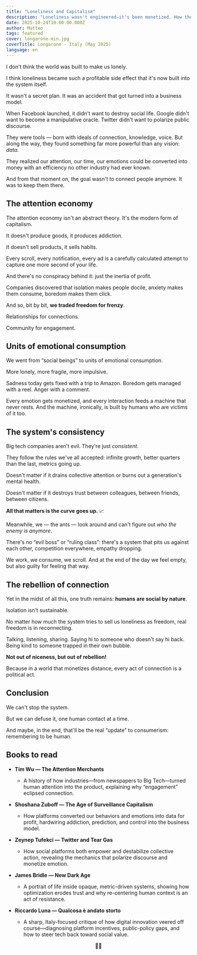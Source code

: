 ```yaml
---
title: "Loneliness and Capitalism"
description: "Loneliness wasn't engineered—it's been monetized. How the attention economy turned isolation into profit, and why every human connection is now an act of rebellion."
date: 2025-10-24T10:00:00.000Z
author: Matteo
tags: featured
cover: longarone-min.jpg
coverTitle: Longarone - Italy (May 2025)
language: en
---
```


I don't think the world was built to make us lonely.

I think loneliness became such a profitable side effect that it's now built into the system itself.

It wasn't a secret plan. It was an accident that got turned into a business model.

When Facebook launched, it didn't want to destroy social life. Google didn't want to become a manipulative oracle. Twitter didn't want to polarize public discourse.

They were tools — born with ideals of connection, knowledge, voice. But along the way, they found something far more powerful than any vision: _data_.

They realized our attention, our time, our emotions could be converted into money with an efficiency no other industry had ever known.

And from that moment on, the goal wasn't to connect people anymore. It was to keep them there.

## **The attention economy**

The attention economy isn't an abstract theory. It's the modern form of capitalism.

It doesn't produce goods, it produces addiction.

It doesn't sell products, it sells habits.

Every scroll, every notification, every ad is a carefully calculated attempt to capture one more second of your life.

And there's no conspiracy behind it: just the inertia of profit.

Companies discovered that isolation makes people docile, anxiety makes them consume, boredom makes them click.

And so, bit by bit, __we traded freedom for frenzy__.

Relationships for connections.

Community for engagement.

## **Units of emotional consumption**

We went from “social beings” to units of emotional consumption.

More lonely, more fragile, more impulsive.

Sadness today gets fixed with a trip to Amazon. Boredom gets managed with a reel. Anger with a comment.

Every emotion gets monetized, and every interaction feeds a machine that never rests. And the machine, ironically, is built by humans who are victims of it too.

## **The system's consistency**

Big tech companies aren't evil. They're just _consistent_.

They follow the rules we've all accepted: infinite growth, better quarters than the last, metrics going up.

Doesn't matter if it drains collective attention or burns out a generation's mental health.

Doesn't matter if it destroys trust between colleagues, between friends, between citizens.

__All that matters is the curve goes up.__ 📈

Meanwhile, we — the ants — look around and can't figure out _who the enemy is anymore_.

There's no “evil boss” or “ruling class”: there's a system that pits us against each other, competition everywhere, empathy dropping.

We work, we consume, we scroll. And at the end of the day we feel empty, but also guilty for feeling that way.

## **The rebellion of connection**

Yet in the midst of all this, one truth remains: __humans are social by nature__.

Isolation isn't sustainable.

No matter how much the system tries to sell us loneliness as freedom, real freedom is in reconnecting.

Talking, listening, sharing. Saying hi to someone who doesn't say hi back. Being kind to someone trapped in their own bubble.

__Not out of niceness, but out of rebellion!__

Because in a world that monetizes distance, every act of connection is a political act.

## **Conclusion**

We can't stop the system.

But we can defuse it, one human contact at a time.

And maybe, in the end, that'll be the real “update” to consumerism: remembering to be human.

## **Books to read**

- **Tim Wu — The Attention Merchants**
  - A history of how industries—from newspapers to Big Tech—turned human attention into the product, explaining why “engagement” eclipsed connection.

- **Shoshana Zuboff — The Age of Surveillance Capitalism**
  - How platforms converted our behaviors and emotions into data for profit, hardwiring addiction, prediction, and control into the business model.

- **Zeynep Tufekci — Twitter and Tear Gas**
  - How social platforms both empower and destabilize collective action, revealing the mechanics that polarize discourse and monetize emotion.

- **James Bridle — New Dark Age**
  - A portrait of life inside opaque, metric-driven systems, showing how optimization erodes trust and why re-centering human context is an act of resistance.

- **Riccardo Luna — Qualcosa è andato storto**
  - A sharp, Italy-focused critique of how digital innovation veered off course—diagnosing platform incentives, public-policy gaps, and how to steer tech back toward social value.

<div align="center">✌🏼</div>
